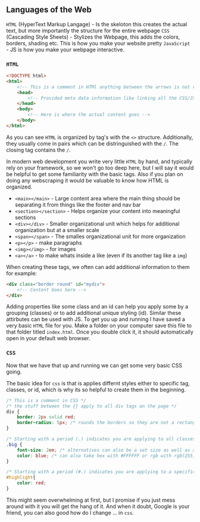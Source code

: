 

## Languages of the Web

`HTML` (HyperText Markup Langage) - Is the skeloton this creates the actual text, but more importantly the structure for the entire webpage
`CSS` (Cascading Style Sheets) - Stylizes the Webpage, this adds the colors, borders, shading etc. This is how you make your website pretty
`JavaScript` - JS is how you make your webpage interactive.

### `HTML`

```html
<!DOCTYPE html>
<html>
    <!-- This is a comment in HTMl anything between the arrows is not read by the computer -->
    <head>
        <!-- Provided meta data information like linking all the CSS/JS files and specifying the Webpage title author etc -->
    </head>
    <body>
        <!-- Here is where the actual content goes -->
    </body>
</html>
```

As you can see `HTML` is organized by tag's with the `<>` structure.
Additionally, they usually come in pairs which can be distringuished with the `/`. 
The closing tag contains the `/`.

In modern web development you write very little `HTML` by hand, and typically rely on your framework, so we won't go too deep here, but I will say it would be helpful to get some familiarity with the basic tags.
Also if you plan on doing any webscraping it would be valuable to know how HTML is organized.

- `<main></main>` - Large content area where the main thing should be separating it from things like the footer and nav bar
- `<section></section>` - Helps organize your content into meaningful sections
- `<div></div>` - Smaller organizational unit which helps for additional organization but at a smaller scale
- `<span></span>` - The smalles organizational unit for more organization
- `<p></p>` - make paragraphs
- `<img></img>` - for images
- `<a></a>` - to make whats inside a like (even if its another tag like a `img`)

When creating these tags, we often can add additional information to them for example:

```html
<div class="border round" id="mydiv">
    <!-- Content Goes here -->
</div>
```

Adding properties like some class and an id can help you apply some by a grouping (classes) or to add additional unique styling (id).
Similar these attirbutes can be used with JS.
To get you up and running I have saved a very basic `HTML` file for you.
Make a folder on your computer save this file to that folder titled `index.html`.
Once you double click it, it should automatically open in your default web browser.

### `CSS`

Now that we have that up and running we can get some very basic CSS going.

The basic idea for `css` is that is applies differnt styles either to specific tag, classes, or id, which is why its so helpful to create them in the beginning.

```css
/* This is a comment in CSS */
/* the stuff between the {} apply to all div tags on the page */
div {
    border: 2px solid red;
    border-radius: 5px; /* rounds the borders so they are not a rectangle */
}

/* Starting with a period (.) indicates you are applying to all classes with that name e.g., .big applies to all tags with that class big */
.big {
    font-size: 2em; /* alternatives can also be a set size as well as a host of other measurement options */
    color: blue; /* can also take hex with #FFFFFF or rgb with rgb(255, 255, 255) or even rgba(255, 255, 255, 100) for some transparency */
}

/* Starting with a period (#.) indicates you are applying to a specific id */
#highlight{
    color: red;
}
```

This might seem overwhelming at first, but I promise if you just mess around with it you will get the hang of it.
And when it doubt, Google is your friend, you can also good how do I change ... in `css`.
